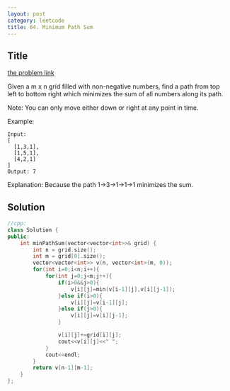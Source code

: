 ```yaml
---
layout: post
category: leetcode
title: 64. Minimum Path Sum
---
```

## Title
[the problem link](https://leetcode.com/problems/minimum-path-sum/description/)

Given a m x n grid filled with non-negative numbers, find a path from top left to bottom right which minimizes the sum of all numbers along its path.

Note: You can only move either down or right at any point in time.

Example:
	
	Input:
	[
	  [1,3,1],
	  [1,5,1],
	  [4,2,1]
	]
	Output: 7

Explanation: Because the path 1→3→1→1→1 minimizes the sum.

## Solution
```c++
//cpp:
class Solution {
public:
    int minPathSum(vector<vector<int>>& grid) {
        int n = grid.size();
		int m = grid[0].size();
		vector<vector<int>> v(n, vector<int>(m, 0));
        for(int i=0;i<n;i++){
            for(int j=0;j<m;j++){
                if(i>0&&j>0){
                    v[i][j]=min(v[i-1][j],v[i][j-1]);
                }else if(i>0){
                    v[i][j]=v[i-1][j];
                }else if(j>0){
                    v[i][j]=v[i][j-1];
                }

                v[i][j]+=grid[i][j];
                cout<<v[i][j]<<" ";
            }
            cout<<endl;
        }
        return v[n-1][m-1];
    }
};
```
